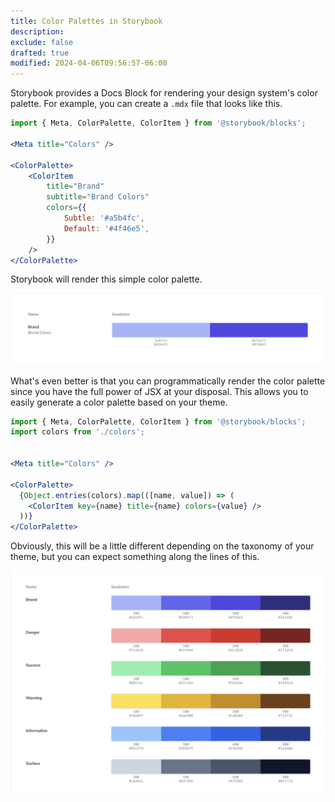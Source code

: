 ```yaml
---
title: Color Palettes in Storybook
description: 
exclude: false
drafted: true
modified: 2024-04-06T09:56:57-06:00
---
```


Storybook provides a Docs Block for rendering your design system's color palette. For example, you can create a `.mdx` file that looks like this.

```jsx
import { Meta, ColorPalette, ColorItem } from '@storybook/blocks';

<Meta title="Colors" />

<ColorPalette>
	<ColorItem
		title="Brand"
		subtitle="Brand Colors"
		colors={{
			Subtle: '#a5b4fc',
			Default: '#4f46e5',
		}}
	/>
</ColorPalette>
```

Storybook will render this simple color palette.

![Storybook rendering a color palette](assets/storybook-color-palette.png)

What's even better is that you can programmatically render the color palette since you have the full power of JSX at your disposal. This allows you to easily generate a color palette based on your theme.

```jsx
import { Meta, ColorPalette, ColorItem } from '@storybook/blocks';
import colors from './colors';


<Meta title="Colors" />

<ColorPalette>
  {Object.entries(colors).map(([name, value]) => (
    <ColorItem key={name} title={name} colors={value} />
  ))}
</ColorPalette>
```

Obviously, this will be a little different depending on the taxonomy of your theme, but you can expect something along the lines of this.

![A programmatically generated color palette displayed in Storybook](assets/storybook-progamatically-generated-color-palette.png)